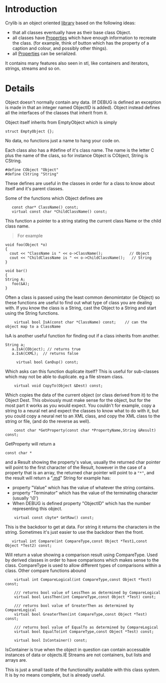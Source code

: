 # Introduction #

Crylib is an object oriented [library](http://www.crystalsoftware.org/docs/html/index.html) based on the following ideas:

  * that all classes eventually have as their base class Object.
  * all classes have [Properties](Properties.md) which have enough information to recreate the class.  (for example, think of button which has the property of a caption and colour, and possibly other things).
  * all [Properties](Properties.md) can be serialized.

It contains many features also seen in stl, like containers and iterators, strings, streams and so on.

# Details #

Object doesn't normally contain any data. (If DEBUG is defined an exception is made in that an integer named ObjectID is added).  Object instead defines all the interfaces of the classes that inherit from it.

Object itself inherits from EmptyObject which is simply
```
struct EmptyObject {};
```
No data, no functions just a name to hang your code on.

Each class also has a #define of it's class name. The name is the letter C plus the name of the class, so for instance Object is CObject, String is CString.
```
#define CObject "Object"
#define CString "String"
```
These defines are useful in the classes in order for a class to know about itself and it's parent classes.

Some of the functions which Object defines are

```
   const char* ClassName() const;
   virtual const char *ChildClassName() const;
```

This function a pointer to a string stating the current class Name or the child class name.
> For example

```
void foo(Object *o)
{
  cout << "ClassName is " << o->ClassName();            // Object
  cout << "ChildClassName is " << o->ChildClassName();   // String
}

void bar()
{
String A;
   foo(&A);
}

```


Often a class is passed using the least common denomintator (ie Object) so these functions are useful to find out what type of class you are dealing with. If you know the class is a String, cast the Object to a String and start using the String functions.

```
    virtual bool IsA(const char *ClassName) const;    // can the object map to a ClassName
```
IsA is another useful function for finding out if a class inherits from another.

```
String a;
   a.IsA(CObject); // returns true
   a.IsA(CXML);  // returns false
```

```
     virtual bool CanDup() const;
```
Which asks can this function duplicate itself? This is useful for sub-classes which may not be able to duplicate. eg a file stream class.

```
    virtual void CopyTo(Object &Dest) const;
```
Which copies the data of the current object (or class derived from it) to the Object Dest.  This obviously must make sense for the object, but for the most part it works as you would expect. You couldn't for example, copy a string to a neural net and expect the classes to know what to do with it, but you could copy a neural net to an XML class, and copy the XML class to the string or file, (and do the reverse as well).
```
    const char *GetProperty(const char *PropertyName,String &Result) const;
```
GetProperty will return a
```
const char * 
```
and a Result showing the property's value, usually the returned char pointer will point to the first character of the Result, however in the case of a property that is an array, the returned char pointer will point to a `"*"`, and the result will return a "[.md](.md)"
String for example has:
  * property "Value" which has the value of whatever the string contains.
  * property "Terminator" which has the value of the terminating character (usually '\0')
  * When DEBUG is defined property "ObjectID" which has the number representing this object.


```
    virtual const cbyte* GetRaw() const;
```
This is the backdoor to get at data. For string it returns the characters in the string. Sometimes it's just easier to use the backdoor then the front.

```
   virtual int Compare(int CompareType,const Object *Test1,const Object *Test2) const;
```
Will return a value showing a comparison result using CompareType. Used by derived classes
in order to have comparisons which makes sense to the class.  CompareType is used to allow different types of comparisons within a class.
Other compare functions abound
```
	virtual int CompareLogical(int CompareType,const Object *Test) const;

    /// returns bool value of LessThen as determined by CompareLogical
    virtual bool LessThen(int CompareType,const Object *Test) const;

	/// returns bool value of GreaterThen as determined by CompareLogical
	virtual bool GreaterThen(int CompareType,const Object *Test) const;

	/// returns bool value of EqualTo as determined by CompareLogical
	virtual bool EqualTo(int CompareType,const Object *Test) const;
```

```
    virtual bool IsContainer() const;
```
IsContainer is true when the object in question can contain accessable instances of data or objects.IE Streams are not containers, but lists and arrays are.


This is just a small taste of the functionality available with this class system. It is by no means complete, but is already useful.